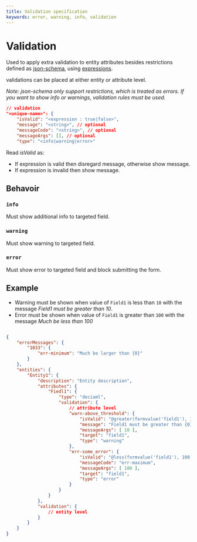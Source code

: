 ```yaml
---
title: Validation specification
keywords: error, warning, info, validation
---
```


# Validation

Used to apply extra validation to entity attributes besides restrictions defined as [json-schema](https://json-schema.org/understanding-json-schema/reference/), using [expressions](https://github.com/delegateas/expressionengine). 

validations can be placed at either entity or attribute level.

_Note: json-schema only support restrictions, which is treated as errors. If you want to show info or warnings, validation rules must be used._

```json
// validation
"<unique-name>": {
    "isValid": "<expression : true|false>",
    "message": "<string>", // optional
    "messageCode": "<string>", // optional
    "messageArgs": [], // optional
    "type": "<info|warning|error>"
```

Read _isValid_ as: 
* If expression is valid then disregard message, otherwise show message.
* If expression is invalid then show message.

## Behavoir

### `info`
Must show additional info to targeted field.

### `warning`
Must show warning to targeted field.

### `error`
Must show error to targeted field and block submitting the form.

## Example

* Warning must be shown when value of `Field1` is less than `10` with the message _Field1 must be greater than 10_.
* Error must be shown when value of `Field1` is greater than `100` with the message _Much be less than 100_

```json

{
    "errorMessages": {
        "1033": {
            "err-minimum": "Much be larger than {0}"
        }
    },
    "entities": {
        "Entity1": {
            "description": "Entity description",
            "attributes": {
                "Fiedl1": {
                    "type": "deciaml",
                    "validation": {
                        // attribute level
                        "warn-above_threshold": {
                            "isValid": "@greater(formvalue('field1'), 10)",
                            "message": "Field1 must be greater than {0}",
                            "messageArgs": [ 10 ],
                            "target": "field1",
                            "type": "warning"
                        },
                        "err-some_error": {
                            "isValid": "@less(formvalue('field1'), 100)",
                            "messageCode": "err-maximum",
                            "messageArgs": [ 100 ],
                            "target": "field1",
                            "type": "error"
                        }
                    }
                }
            },
            "validation": {
                // entity level
            }
        }
    }
}
```